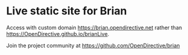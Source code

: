 # Live static site for Brian

Access with custom domain https://brian.opendirective.net rather than https://OpenDirective.github.io/brianLive.

Join the project community at https://github.com/OpenDirective/brian

